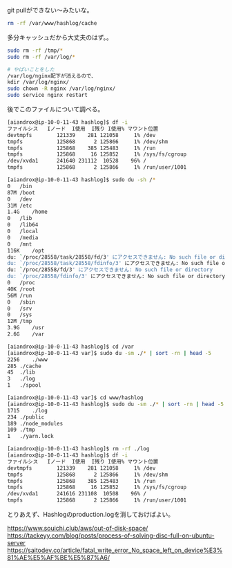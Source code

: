 git pullができない〜みたいな。

```sh
rm -rf /var/www/hashlog/cache
```

多分キャッシュだから大丈夫のはず。。

```sh
sudo rm -rf /tmp/*
sudo rm -rf /var/log/*

# やばいことをした
/var/log/nginx配下が消えるので、
kdir /var/log/nginx/
sudo chown -R nginx /var/log/nginx/
sudo service nginx restart
```

後でこのファイルについて調べる。

```sh
[aiandrox@ip-10-0-11-43 hashlog]$ df -i
ファイルシス   Iノード  I使用  I残り I使用% マウント位置
devtmpfs        121339    281 121058     1% /dev
tmpfs           125868      2 125866     1% /dev/shm
tmpfs           125868    385 125483     1% /run
tmpfs           125868     16 125852     1% /sys/fs/cgroup
/dev/xvda1      241640 231112  10528    96% /
tmpfs           125868      2 125866     1% /run/user/1001

[aiandrox@ip-10-0-11-43 hashlog]$ sudo du -sh /*
0	/bin
87M	/boot
0	/dev
31M	/etc
1.4G	/home
0	/lib
0	/lib64
0	/local
0	/media
0	/mnt
116K	/opt
du: `/proc/28558/task/28558/fd/3' にアクセスできません: No such file or directory
du: `/proc/28558/task/28558/fdinfo/3' にアクセスできません: No such file or directory
du: `/proc/28558/fd/3' にアクセスできません: No such file or directory
du: `/proc/28558/fdinfo/3' にアクセスできません: No such file or directory
0	/proc
40K	/root
56M	/run
0	/sbin
0	/srv
0	/sys
12M	/tmp
3.9G	/usr
2.6G	/var

[aiandrox@ip-10-0-11-43 hashlog]$ cd /var
[aiandrox@ip-10-0-11-43 var]$ sudo du -sm ./* | sort -rn | head -5
2256	./www
285	./cache
45	./lib
3	./log
1	./spool

[aiandrox@ip-10-0-11-43 var]$ cd www/hashlog
[aiandrox@ip-10-0-11-43 hashlog]$ sudo du -sm ./* | sort -rn | head -5
1715	./log
234	./public
189	./node_modules
109	./tmp
1	./yarn.lock

[aiandrox@ip-10-0-11-43 hashlog]$ rm -rf ./log
[aiandrox@ip-10-0-11-43 hashlog]$ df -i
ファイルシス   Iノード  I使用  I残り I使用% マウント位置
devtmpfs        121339    281 121058     1% /dev
tmpfs           125868      2 125866     1% /dev/shm
tmpfs           125868    385 125483     1% /run
tmpfs           125868     16 125852     1% /sys/fs/cgroup
/dev/xvda1      241616 231108  10508    96% /
tmpfs           125868      2 125866     1% /run/user/1001
```

とりあえず、Hashlogのproduction.logを消しておけばよい。

https://www.souichi.club/aws/out-of-disk-space/
https://tackeyy.com/blog/posts/process-of-solving-disc-full-on-ubuntu-server
https://saitodev.co/article/fatal_write_error_No_space_left_on_device%E3%81%AE%E5%AF%BE%E5%87%A6/
